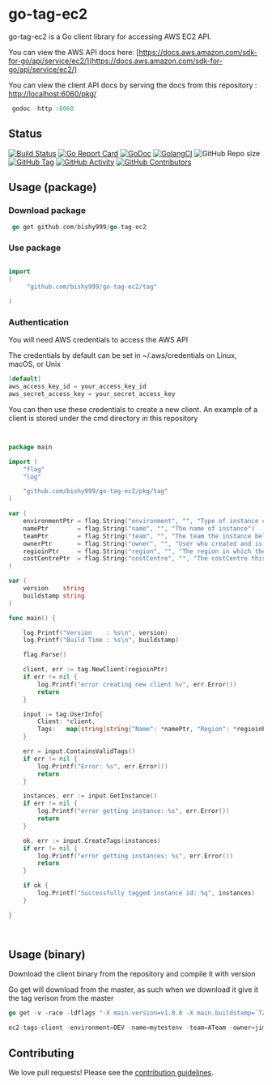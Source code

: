 
# go-tag-ec2

go-tag-ec2 is a Go client library for accessing AWS EC2 API.

You can view the AWS API docs here: [https://docs.aws.amazon.com/sdk-for-go/api/service/ec2/](https://docs.aws.amazon.com/sdk-for-go/api/service/ec2/)

You can view the client API docs by serving the docs from this repository : [http://localhost:6060/pkg/](http://localhost:6060/pkg/)
```go
 godoc -http :6060
```


## Status
[![Build Status](https://travis-ci.com/bishy999/go-tag-ec2.svg?branch=master)](https://travis-ci.com/bishy999/go-tag-ec2)
[![Go Report Card](https://goreportcard.com/badge/github.com/bishy999/go-tag-ec2)](https://goreportcard.com/report/github.com/bishy999/go-tag-ec2)
[![GoDoc](https://godoc.org/github.com/bishy999/go-tag-ec2/pkg/tag?status.svg)](https://godoc.org/github.com/bishy999/go-tag-ec2/pkg/tag)
[![GolangCI](https://golangci.com/badges/github.com/bishy999/go-tag-ec2.svg)](https://golangci.com)
![GitHub Repo size](https://img.shields.io/github/repo-size/bishy999/go-tag-ec2)
[![GitHub Tag](https://img.shields.io/github/tag/bishy999/go-tag-ec2.svg)](https://github.com/bishy999/go-tag-ec2/releases/latest)
[![GitHub Activity](https://img.shields.io/github/commit-activity/m/bishy999/go-tag-ec2)](https://github.com/bishy999/go-tag-ec2)
[![GitHub Contributors](https://img.shields.io/github/contributors/bishy999/go-tag-ec2)](https://github.com/bishy999/go-tag-ec2)



## Usage (package)

### Download package
```go
 go get github.com/bishy999/go-tag-ec2
 ```

### Use package
```go

import 
(
	 "github.com/bishy999/go-tag-ec2/tag"

)
```

### Authentication
You will need AWS credentials to access the AWS API

The credentials by default can be set in ~/.aws/credentials on Linux, macOS, or Unix

```go
[default]
aws_access_key_id = your_access_key_id
aws_secret_access_key = your_secret_access_key
```

You can then use these credentials to create a new client. An example of a client is stored under the cmd directory in this repository

```go


package main

import (
	"flag"
	"log"

	"github.com/bishy999/go-tag-ec2/pkg/tag"
)

var (
	environmentPtr = flag.String("environment", "", "Type of instance created")
	namePtr        = flag.String("name", "", "The name of instance")
	teamPtr        = flag.String("team", "", "The team the instance belongs to")
	ownerPtr       = flag.String("owner", "", "User who created and is responsible for the instance")
	regioinPtr     = flag.String("region", "", "The region in which the instance resides")
	costCentrePtr  = flag.String("costCentre", "", "The costCentre this instance belongs to")
)

var (
	version    string
	buildstamp string
)

func main() {

	log.Printf("Version    : %s\n", version)
	log.Printf("Build Time : %s\n", buildstamp)

	flag.Parse()

	client, err := tag.NewClient(regioinPtr)
	if err != nil {
		log.Printf("error creating new client %v", err.Error())
		return
	}

	input := tag.UserInfo{
		Client: *client,
		Tags:   map[string]string{"Name": *namePtr, "Region": *regioinPtr, "Environment": *environmentPtr, "Team": *teamPtr, "Owner": *ownerPtr, "Cost-Centre": *costCentrePtr},
	}

	err = input.ContainsValidTags()
	if err != nil {
		log.Printf("Error: %s", err.Error())
		return
	}

	instances, err := input.GetInstance()
	if err != nil {
		log.Printf("error getting instance: %s", err.Error())
		return
	}

	ok, err := input.CreateTags(instances)
	if err != nil {
		log.Printf("error getting instances: %s", err.Error())
		return
	}

	if ok {
		log.Printf("Successfully tagged instance id: %q", instances)
	}

}




```

## Usage (binary)

Download the client binary from the repository and compile it with version 

Go get will download from the master, as such when we download it give it the tag verison from the master

```go
go get -v -race -ldflags "-X main.version=v1.0.0 -X main.buildstamp=`TZ=UTC date -u '+%Y-%m-%dT%H:%M:%SZ'`)" github.com/bishy999/go-tag-ec2cmd/ec2-tags-client

ec2-tags-client -environment=DEV -name=mytestenv -team=ATeam -owner=jimmy -region=eu-west-1 -costCentre=00000

```


## Contributing

We love pull requests! Please see the [contribution guidelines](CONTRIBUTING.md).
